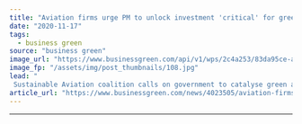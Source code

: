 ```yaml
---
title: "Aviation firms urge PM to unlock investment 'critical' for greener flight"
date: "2020-11-17"
tags: 
  - business green
source: "business green"
image_url: "https://www.businessgreen.com/api/v1/wps/2c4a253/83da95ce-a849-4b59-8e93-15dafbbe9bdd/4/heathrow-175811081243986-185x114.jpg"
image_fp: "/assets/img/post_thumbnails/108.jpg"
lead: "
 Sustainable Aviation coalition calls on government to catalyse green aviation fuel development, hydrogen and electric technology innovation, and airspace modernisation ahead of publication of 10 point green action plan ..."
article_url: "https://www.businessgreen.com/news/4023505/aviation-firms-urge-pm-unlock-investment-critical-greener-flight"
---
```


---
